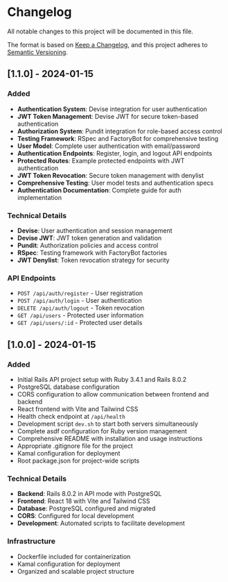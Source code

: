 # Changelog

All notable changes to this project will be documented in this file.

The format is based on [Keep a Changelog](https://keepachangelog.com/en/1.0.0/),
and this project adheres to [Semantic Versioning](https://semver.org/spec/v2.0.0.html).

## [1.1.0] - 2024-01-15

### Added
- **Authentication System**: Devise integration for user authentication
- **JWT Token Management**: Devise JWT for secure token-based authentication
- **Authorization System**: Pundit integration for role-based access control
- **Testing Framework**: RSpec and FactoryBot for comprehensive testing
- **User Model**: Complete user authentication with email/password
- **Authentication Endpoints**: Register, login, and logout API endpoints
- **Protected Routes**: Example protected endpoints with JWT authentication
- **JWT Token Revocation**: Secure token management with denylist
- **Comprehensive Testing**: User model tests and authentication specs
- **Authentication Documentation**: Complete guide for auth implementation

### Technical Details
- **Devise**: User authentication and session management
- **Devise JWT**: JWT token generation and validation
- **Pundit**: Authorization policies and access control
- **RSpec**: Testing framework with FactoryBot factories
- **JWT Denylist**: Token revocation strategy for security

### API Endpoints
- `POST /api/auth/register` - User registration
- `POST /api/auth/login` - User authentication
- `DELETE /api/auth/logout` - Token revocation
- `GET /api/users` - Protected user information
- `GET /api/users/:id` - Protected user details

## [1.0.0] - 2024-01-15

### Added
- Initial Rails API project setup with Ruby 3.4.1 and Rails 8.0.2
- PostgreSQL database configuration
- CORS configuration to allow communication between frontend and backend
- React frontend with Vite and Tailwind CSS
- Health check endpoint at `/api/health`
- Development script `dev.sh` to start both servers simultaneously
- Complete asdf configuration for Ruby version management
- Comprehensive README with installation and usage instructions
- Appropriate .gitignore file for the project
- Kamal configuration for deployment
- Root package.json for project-wide scripts

### Technical Details
- **Backend**: Rails 8.0.2 in API mode with PostgreSQL
- **Frontend**: React 18 with Vite and Tailwind CSS
- **Database**: PostgreSQL configured and migrated
- **CORS**: Configured for local development
- **Development**: Automated scripts to facilitate development

### Infrastructure
- Dockerfile included for containerization
- Kamal configuration for deployment
- Organized and scalable project structure 